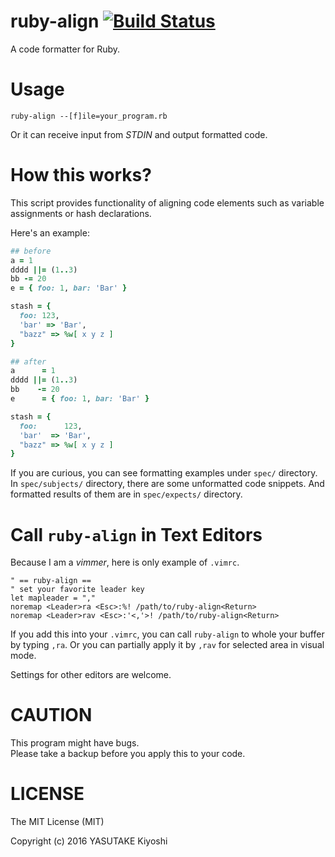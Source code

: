# ruby-align [![Build Status](https://travis-ci.org/key-amb/ruby-align.svg?branch=master)](https://travis-ci.org/key-amb/ruby-align)

A code formatter for Ruby.

# Usage

```
ruby-align --[f]ile=your_program.rb
```

Or it can receive input from _STDIN_ and output formatted code.

# How this works?

This script provides functionality of aligning code elements such as variable
assignments or hash declarations.

Here's an example:

```ruby
## before
a = 1
dddd ||= (1..3)
bb -= 20
e = { foo: 1, bar: 'Bar' }

stash = {
  foo: 123,
  'bar' => 'Bar',
  "bazz" => %w[ x y z ]
}

## after
a      = 1
dddd ||= (1..3)
bb    -= 20
e      = { foo: 1, bar: 'Bar' }

stash = {
  foo:      123,
  'bar'  => 'Bar',
  "bazz" => %w[ x y z ]
}
```

If you are curious, you can see formatting examples under `spec/` directory.
In `spec/subjects/` directory, there are some unformatted code snippets.
And formatted results of them are in `spec/expects/` directory.

# Call `ruby-align` in Text Editors

Because I am a _vimmer_, here is only example of `.vimrc`.

```vim
" == ruby-align ==
" set your favorite leader key
let mapleader = ","
noremap <Leader>ra <Esc>:%! /path/to/ruby-align<Return>
noremap <Leader>rav <Esc>:'<,'>! /path/to/ruby-align<Return>
```

If you add this into your `.vimrc`, you can call `ruby-align` to whole your
buffer by typing `,ra`.
Or you can partially apply it by `,rav` for selected area in visual mode.

Settings for other editors are welcome.

# CAUTION

This program might have bugs.  
Please take a backup before you apply this to your code.

# LICENSE

The MIT License (MIT)

Copyright (c) 2016 YASUTAKE Kiyoshi
